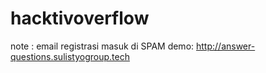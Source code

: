 # hacktivoverflow
note :
email registrasi masuk di SPAM
demo:
http://answer-questions.sulistyogroup.tech
